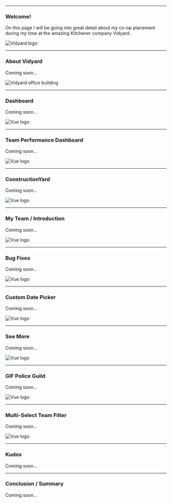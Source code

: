 
---

<row>

  <column>

  ### Welcome!

  On this page I will be going into great detail about my co-op placement during my time at the amazing Kitchener company Vidyard.

  </column>

  <column>

  ![Vidyard logo](https://www.productboard.com/wp-content/uploads/2020/06/vidyard.png)

  </column>

</row>

---

<row>

  <column>

  ### About Vidyard
  
  Coming soon...

  </column>

  <column>

  ![Vidyard office building](https://whitneyre.com/wp-content/uploads/Main-Image-41-488x326.jpg)

  </column>

</row>

---

<row>

  <column>

  ### Dashboard
  
  Coming soon...

  </column>

  <column>

  ![Vue logo](https://upload.wikimedia.org/wikipedia/commons/thumb/9/95/Vue.js_Logo_2.svg/2367px-Vue.js_Logo_2.svg.png)

  </column>

</row>

---

<row>

  <column>

  ### Team Performance Dashboard
  
  Coming soon...

  </column>

  <column>
  
  ![Vue logo](https://upload.wikimedia.org/wikipedia/commons/thumb/9/95/Vue.js_Logo_2.svg/2367px-Vue.js_Logo_2.svg.png)

  </column>

</row>

---

<row>

  <column>

  ### ConstructionYard
  
  Coming soon...

  </column>

  <column>

  ![Vue logo](https://upload.wikimedia.org/wikipedia/commons/thumb/9/95/Vue.js_Logo_2.svg/2367px-Vue.js_Logo_2.svg.png)

  </column>

</row>

---

<row>

  <column>

  ### My Team / Introduction
  
  Coming soon...

  </column>

  <column>

  ![Vue logo](https://upload.wikimedia.org/wikipedia/commons/thumb/9/95/Vue.js_Logo_2.svg/2367px-Vue.js_Logo_2.svg.png)

  </column>

</row>

---

<row>

  <column>

  ### Bug Fixes
  
  Coming soon...

  </column>

  <column>

  ![Vue logo](https://upload.wikimedia.org/wikipedia/commons/thumb/9/95/Vue.js_Logo_2.svg/2367px-Vue.js_Logo_2.svg.png)

  </column>

</row>

---

<row>

  <column>

  ### Custom Date Picker
  
  Coming soon...

  </column>

  <column>

  ![Vue logo](https://upload.wikimedia.org/wikipedia/commons/thumb/9/95/Vue.js_Logo_2.svg/2367px-Vue.js_Logo_2.svg.png)

  </column>

</row>

---

<row>

  <column>

  ### See More
  
  Coming soon...

  </column>

  <column>

  ![Vue logo](https://upload.wikimedia.org/wikipedia/commons/thumb/9/95/Vue.js_Logo_2.svg/2367px-Vue.js_Logo_2.svg.png)

  </column>

</row>

---

<row>

  <column>

  ### GIF Police Guild
  
  Coming soon...

  </column>

  <column>

  ![Vue logo](https://upload.wikimedia.org/wikipedia/commons/thumb/9/95/Vue.js_Logo_2.svg/2367px-Vue.js_Logo_2.svg.png)

  </column>

</row>

---

<row>

  <column>

  ### Multi-Select Team Filter
  
  Coming soon...

  </column>

  <column>

  ![Vue logo](https://upload.wikimedia.org/wikipedia/commons/thumb/9/95/Vue.js_Logo_2.svg/2367px-Vue.js_Logo_2.svg.png)

  </column>

</row>

---

### Kudos

Coming soon...

---

### Conclusion / Summary

Coming soon...
